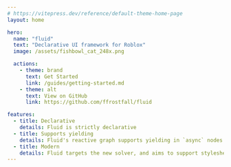 ```yaml
---
# https://vitepress.dev/reference/default-theme-home-page
layout: home

hero:
  name: "fluid"
  text: "Declarative UI framework for Roblox"
  image: /assets/fishbowl_cat_248x.png

  actions:
    - theme: brand
      text: Get Started
      link: /guides/getting-started.md
    - theme: alt
      text: View on GitHub
      link: https://github.com/ffrostfall/fluid

features:
  - title: Declarative
    details: Fluid is strictly declarative
  - title: Supports yielding
    details: Fluid's reactive graph supports yielding in `async` nodes
  - title: Modern
    details: Fluid targets the new solver, and aims to support stylesheet-based UI
---
```

